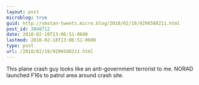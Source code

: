 ```yaml
---
layout: post
microblog: true
guid: http://vmstan-tweets.micro.blog/2010/02/18/9296588211.html
post_id: 3048712
date: 2010-02-18T13:06:51-0600
lastmod: 2010-02-18T13:06:51-0600
type: post
url: /2010/02/18/9296588211.html
---
```

This plane crash guy looks like an anti-government terrorist to me. NORAD launched F16s to patrol area around crash site.

